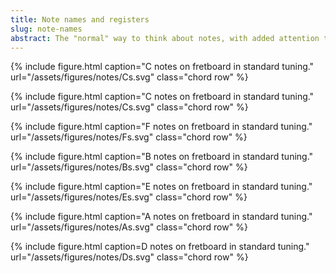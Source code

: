 ```yaml
---
title: Note names and registers
slug: note-names
abstract: The "normal" way to think about notes, with added attention to distinguishing between the same notes in different octaves. 
---
```


{% include figure.html
    caption="C notes on fretboard in standard tuning."
    url="/assets/figures/notes/Cs.svg"
    class="chord row"
%}

{% include figure.html
    caption="C notes on fretboard in standard tuning."
    url="/assets/figures/notes/Cs.svg"
    class="chord row"
%}

{% include figure.html
    caption="F notes on fretboard in standard tuning."
    url="/assets/figures/notes/Fs.svg"
    class="chord row"
%}

{% include figure.html
    caption="B notes on fretboard in standard tuning."
    url="/assets/figures/notes/Bs.svg"
    class="chord row"
%}

{% include figure.html
    caption="E notes on fretboard in standard tuning."
    url="/assets/figures/notes/Es.svg"
    class="chord row"
%}

{% include figure.html
    caption="A notes on fretboard in standard tuning."
    url="/assets/figures/notes/As.svg"
    class="chord row"
%}

{% include figure.html
    caption=D notes on fretboard in standard tuning."
    url="/assets/figures/notes/Ds.svg"
    class="chord row"
%}

